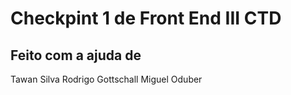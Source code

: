 # Checkpint 1 de Front End III  CTD

## Feito com a ajuda de 
Tawan Silva
Rodrigo Gottschall
Miguel Oduber
